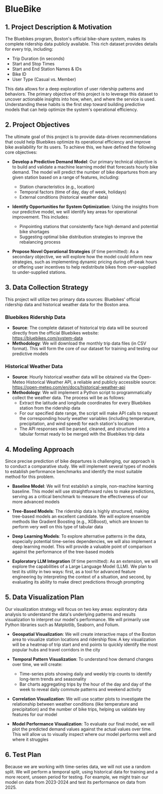 # BlueBike

## 1. Project Description & Motivation

The Bluebikes program, Boston's official bike-share system, makes its complete ridership data publicly available. This rich dataset provides details for every trip, including:

- Trip Duration (in seconds)
- Start and Stop Times
- Start and End Station Names & IDs
- Bike ID
- User Type (Casual vs. Member)

This data allows for a deep exploration of user ridership patterns and behaviors. The primary objective of this project is to leverage this dataset to uncover actionable insights into how, when, and where the service is used. Understanding these habits is the first step toward building predictive models that can help optimize the system's operational efficiency.


## 2. Project Objectives

The ultimate goal of this project is to provide data-driven recommendations that could help Bluebikes optimize its operational efficiency and improve bike availability for its users. To achieve this, we have defined the following core objectives:

- **Develop a Predictive Demand Model**: Our primary technical objective is to build and validate a machine learning model that forecasts hourly bike demand. The model will predict the number of bike departures from any given station based on a range of features, including:
  - Station characteristics (e.g., location)
  - Temporal factors (time of day, day of week, holidays)
  - External conditions (historical weather data)

- **Identify Opportunities for System Optimization**: Using the insights from our predictive model, we will identify key areas for operational improvement. This includes:
  - Pinpointing stations that consistently face high demand and potential bike shortages
  - Suggesting optimal bike distribution strategies to improve the rebalancing process

- **Propose Novel Operational Strategies** (if time permitted): As a secondary objective, we will explore how the model could inform new strategies, such as implementing dynamic pricing during off-peak hours or offering user incentives to help redistribute bikes from over-supplied to under-supplied stations.


## 3. Data Collection Strategy

This project will utilize two primary data sources: Bluebikes' official ridership data and historical weather data for the Boston area.

### Bluebikes Ridership Data

- **Source**: The complete dataset of historical trip data will be sourced directly from the official Bluebikes website: https://bluebikes.com/system-data
- **Methodology**: We will download the monthly trip data files (in CSV format). This will form the core of our dataset for training and testing our predictive models

### Historical Weather Data

- **Source**: Hourly historical weather data will be obtained via the Open-Meteo Historical Weather API, a reliable and publicly accessible source: https://open-meteo.com/en/docs/historical-weather-api
- **Methodology**: We will implement a Python script to programmatically collect the weather data. The process will be as follows:
  - Extract the latitude and longitude coordinates for every Bluebikes station from the ridership data
  - For our specified date range, the script will make API calls to request the corresponding hourly weather variables (including temperature, precipitation, and wind speed) for each station's location
  - The API responses will be parsed, cleaned, and structured into a tabular format ready to be merged with the Bluebikes trip data


## 4. Modeling Approach

Since precise prediction of bike departures is challenging, our approach is to conduct a comparative study. We will implement several types of models to establish performance benchmarks and identify the most suitable method for this problem.

- **Baseline Model**: We will first establish a simple, non-machine learning baseline. This model will use straightforward rules to make predictions, serving as a critical benchmark to measure the effectiveness of our more advanced models

- **Tree-Based Models**: The ridership data is highly structured, making tree-based models an excellent candidate. We will explore ensemble methods like Gradient Boosting (e.g., XGBoost), which are known to perform very well on this type of tabular data

- **Deep Learning Models**: To explore alternative patterns in the data, especially potential time-series dependencies, we will also implement a deep learning model. This will provide a valuable point of comparison against the performance of the tree-based models

- **Exploratory LLM Integration** (If time permitted): As an extension, we will explore the capabilities of a Large Language Model (LLM). We plan to test its utility in two ways: first, as a tool for advanced feature engineering by interpreting the context of a situation, and second, by evaluating its ability to make direct predictions through prompting


## 5. Data Visualization Plan

Our visualization strategy will focus on two key areas: exploratory data analysis to understand the data's underlying patterns and results visualization to interpret our model's performance. We will primarily use Python libraries such as Matplotlib, Seaborn, and Folium.

- **Geospatial Visualization**: We will create interactive maps of the Boston area to visualize station locations and ridership flow. A key visualization will be a heatmap of trip start and end points to quickly identify the most popular hubs and travel corridors in the city

- **Temporal Pattern Visualization**: To understand how demand changes over time, we will create:
  - Time-series plots showing daily and weekly trip counts to identify long-term trends and seasonality
  - Bar charts aggregating trips by the hour of the day and day of the week to reveal daily commute patterns and weekend activity

- **Correlation Visualization**: We will use scatter plots to investigate the relationship between weather conditions (like temperature and precipitation) and the number of bike trips, helping us validate key features for our model

- **Model Performance Visualization**: To evaluate our final model, we will plot the predicted demand values against the actual values over time. This will allow us to visually inspect where our model performs well and where it struggles

## 6. Test Plan

Because we are working with time-series data, we will not use a random split. We will perform a temporal split, using historical data for training and a more recent, unseen period for testing. For example, we might train our model on data from 2023-2024 and test its performance on data from 2025.


